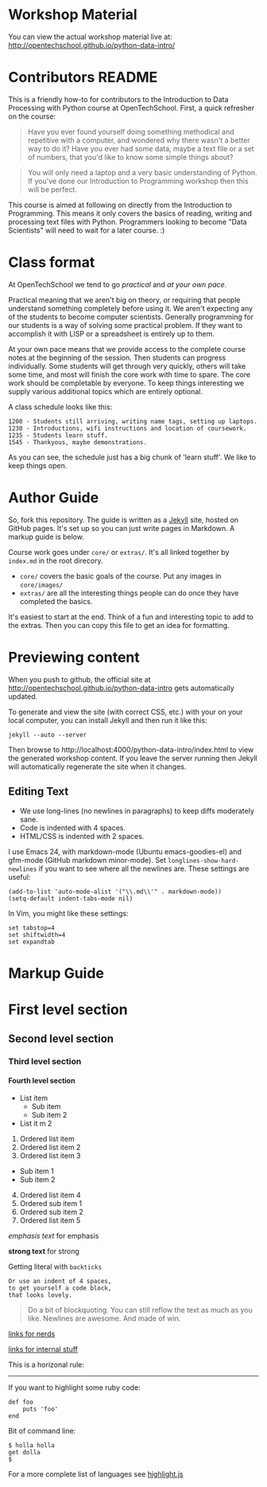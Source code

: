 # Workshop Material

You can view the actual workshop material live at:
http://opentechschool.github.io/python-data-intro/

# Contributors README

This is a friendly how-to for contributors to the Introduction to Data Processing with Python course at OpenTechSchool. First, a quick refresher on the course:

> Have you ever found yourself doing something methodical and repetitive with a computer, and wondered why there wasn't a better way to do it? Have you ever had some data, maybe a text file or a set of numbers, that you'd like to know some simple things about? 

> You will only need a laptop and a very basic understanding of Python. If you've done our Introduction to Programming workshop then this will be perfect.

This course is aimed at following on directly from the Introduction to Programming. This means it only covers the basics of reading, writing and processing text files with Python. Programmers looking to become "Data Scientists" will need to wait for a later course. :)

# Class format

At OpenTechSchool we tend to go *practical* and *at your own pace*.

Practical meaning that we aren't big on theory, or requiring that people understand something completely before using it. We aren't expecting any of the students to become computer scientists. Generally programming for our students is a way of solving some practical problem. If they want to accomplish it with LISP or a spreadsheet is entirely up to them.

At your own pace means that we provide access to the complete course notes at the beginning of the session. Then students can progress individually. Some students will get through very quickly, others will take some time, and most will finish the core work with time to spare. The core work should be completable by everyone. To keep things interesting we supply various additional topics which are entirely optional.

A class schedule looks like this:

    1200 - Students still arriving, writing name tags, setting up laptops.
    1230 - Introductions, wifi instructions and location of coursework.
    1235 - Students learn stuff.
    1545 - Thankyous, maybe demonstrations.

As you can see, the schedule just has a big chunk of 'learn stuff'. We like to keep things open.

# Author Guide

So, fork this repository. The guide is written as a [Jekyll](http://jekyllrb.com/) site, hosted on GitHub pages. It's set up so you can just write pages in Markdown.  A markup guide is below.

Course work goes under `core/` or `extras/`. It's all linked together by `index.md` in the root direcory.

* `core/` covers the basic goals of the course. Put any images in `core/images/`
* `extras/` are all the interesting things people can do once they have completed the basics.

It's easiest to start at the end. Think of a fun and interesting topic to add to the extras. Then you can copy this file to get an idea for formatting.

# Previewing content

When you push to github, the official site at http://opentechschool.github.io/python-data-intro gets automatically updated.

To generate and view the site (with correct CSS, etc.) with your on your local computer, you can install Jekyll and then run it like this:

    jekyll --auto --server

Then browse to http://localhost:4000/python-data-intro/index.html to view the generated workshop content. If you leave the server running then Jekyll will automatically regenerate the site when it changes.

## Editing Text

* We use long-lines (no newlines in paragraphs) to keep diffs moderately sane.
* Code is indented with 4 spaces.
* HTML/CSS is indented with 2 spaces.

I use Emacs 24, with markdown-mode (Ubuntu emacs-goodies-el) and gfm-mode (GitHub markdown minor-mode). Set `longlines-show-hard-newlines` if you want to see where all the newlines are. These settings are useful:

    (add-to-list 'auto-mode-alist '("\\.md\\'" . markdown-mode))
    (setq-default indent-tabs-mode nil)

In Vim, you might like these settings:

    set tabstop=4
    set shiftwidth=4
    set expandtab

# Markup Guide

# First level section
## Second level section
### Third level section
#### Fourth level section

* List item
  * Sub item
  * Sub item 2
* List it m 2

1. Ordered list item
2. Ordered list item 2
3. Ordered list item 3
  * Sub item 1
  * Sub item 2
4. Ordered list item 4
  1. Ordered sub item 1
  2. Ordered sub item 2
5. Ordered list item 5


*emphasis text* for emphasis

**strong text** for strong

Getting literal with `backticks`

    Or use an indent of 4 spaces, 
	to get yourself a code block, 
	that looks lovely.

> Do a bit of blockquoting. You can still reflow the text as much as you like.  Newlines are awesome.  And made of win.

[links for nerds](http://slashdot.org)

[links for internal stuff](section8.html)

This is a horizonal rule:

******

If you want to highlight some ruby code:

    def foo
        puts 'foo'
    end

Bit of command line:

    $ holla holla
    get dolla
    $ 

For a more complete list of languages see [highlight.js](http://softwaremaniacs.org/media/soft/highlight/test.html)
